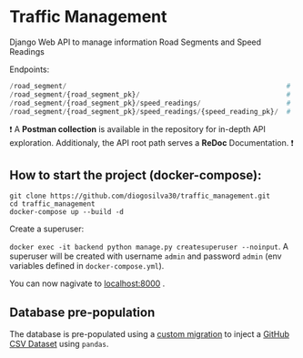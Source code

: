 # Traffic Management

Django Web API to manage information Road Segments and Speed Readings


Endpoints:
```python
/road_segment/                                                      #  GET (List all objects), POST methods.
/road_segment/{road_segment_pk}/                                    #  GET (List single object), PUT/PATCH (update), DELETE methods.
/road_segment/{road_segment_pk}/speed_readings/                     #  GET (List all object), POST methods.
/road_segment/{road_segment_pk}/speed_readings/{speed_reading_pk}/  #  GET (List single object), PUT/PATCH (update), DELETE methods.
```
:exclamation: A **Postman collection** is available in the repository for in-depth API exploration. Additionaly, 
the API root path serves a **ReDoc** Documentation. :exclamation:

## How to start the project (docker-compose):
```
git clone https://github.com/diogosilva30/traffic_management.git
cd traffic_management
docker-compose up --build -d
```
Create a superuser:

`docker exec -it backend python manage.py createsuperuser --noinput`. A superuser will be created with username `admin` and password `admin` (env variables defined in `docker-compose.yml`).

You can now nagivate to [localhost:8000](http://localhost:8000) .

## Database pre-population
The database is pre-populated using a [custom migration](https://github.com/diogosilva30/traffic_management/blob/master/roads/migrations/0002_auto_20220528_1635.py) to inject a [GitHub CSV Dataset](https://raw.githubusercontent.com/Ubiwhere/traffic_speed/master/traffic_speed.csv) using `pandas`.

